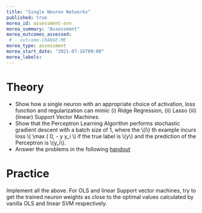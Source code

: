 ```yaml
---
title: "Single Neuron Networks"
published: true
morea_id: assessment-snn
morea_summary: "Assessment"
morea_outcomes_assessed:
 # - outcome-CHANGE-ME
morea_type: assessment
morea_start_date: "2021-07-16T09:00"
morea_labels:
---
```

# Theory

 * Show how a single neuron with an appropriate choice of activation, loss function and regularization can mimic (i) Ridge Regression, (ii) Lasso (iii) (linear) Support Vector Machines.
 * Show that the Perceptron Learning Algorithm performs stochastic gradient descent with a batch size of 1, where the \\(i\\) th example incurs loss \\( \max ( 0, - y y_i \\) if the true label is \\(y\\) and the prediction of the Perceptron is \\(y_i\\).
 * Answer the problems in the following [handout](https://uhm-descartes.github.io/ee445/morea/single-neuron/perceptron-assessment.pdf)

# Practice

Implement all the above. For OLS and linear Support vector machines, try to get the trained neuron weights as close to the optimal values calculated by vanilla OLS and linear SVM respectively.

